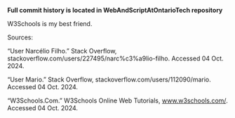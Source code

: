 **Full commit history is located in WebAndScriptAtOntarioTech repository**

W3Schools is my best friend.

Sources:

“User Narcélio Filho.” Stack Overflow, stackoverflow.com/users/227495/narc%c3%a9lio-filho. Accessed 04 Oct. 2024.

“User Mario.” Stack Overflow, stackoverflow.com/users/112090/mario. Accessed 04 Oct. 2024.

“W3Schools.Com.” W3Schools Online Web Tutorials, www.w3schools.com/. Accessed 04 Oct. 2024.